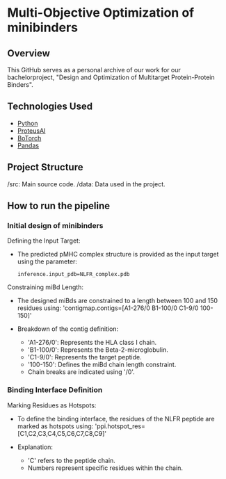 # Multi-Objective Optimization of minibinders

## Overview

This GitHub serves as a personal archive of our work for our bachelorproject, "Design and Optimization of Multitarget Protein-Protein Binders".

## Technologies Used

- [Python](https://github.com/python)
- [ProteusAI](https://github.com/jonfunk21/ProteusAI/)
- [BoTorch](https://github.com/pytorch/botorch)
- [Pandas](https://github.com/pandas-dev/pandas)

## Project Structure

/src: Main source code.
/data: Data used in the project.

## How to run the pipeline

### Initial design of minibinders

Defining the Input Target:

- The predicted pMHC complex structure is provided as the input target using the parameter:
    ```
    inference.input_pdb=NLFR_complex.pdb
    ```

Constraining miBd Length:

- The designed miBds are constrained to a length between 100 and 150 residues using:
    'contigmap.contigs=[A1-276/0 B1-100/0 C1-9/0 100-150]'

- Breakdown of the contig definition:
    - 'A1-276/0': Represents the HLA class I chain.
    - 'B1-100/0': Represents the Beta-2-microglobulin.
    - 'C1-9/0': Represents the target peptide.
    - '100-150': Defines the miBd chain length constraint.
    - Chain breaks are indicated using '/0'.

### Binding Interface Definition

Marking Residues as Hotspots:

- To define the binding interface, the residues of the NLFR peptide are marked as hotspots using:
    'ppi.hotspot_res=[C1,C2,C3,C4,C5,C6,C7,C8,C9]'

- Explanation:
    - 'C' refers to the peptide chain.
    - Numbers represent specific residues within the chain.


